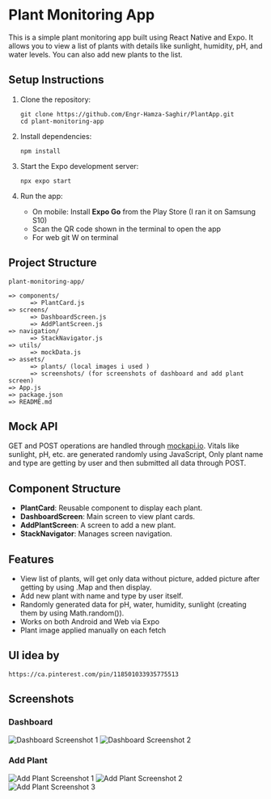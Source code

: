 # Plant Monitoring App

This is a simple plant monitoring app built using React Native and Expo. It allows you to view a list of plants with details like sunlight, humidity, pH, and water levels. You can also add new plants to the list.

## Setup Instructions

1. Clone the repository:
   ```
   git clone https://github.com/Engr-Hamza-Saghir/PlantApp.git
   cd plant-monitoring-app
   ```

2. Install dependencies:
   ```
   npm install
   ```

3. Start the Expo development server:
   ```
   npx expo start
   ```
4. Run the app:
   - On mobile: Install **Expo Go** from the Play Store (I ran it on Samsung S10)
   - Scan the QR code shown in the terminal to open the app
   - For web git W on terminal

## Project Structure

```
plant-monitoring-app/

=> components/
      => PlantCard.js
=> screens/
      => DashboardScreen.js
      => AddPlantScreen.js
=> navigation/
      => StackNavigator.js
=> utils/
      => mockData.js
=> assets/
      => plants/ (local images i used )
      => screenshots/ (for screenshots of dashboard and add plant screen)
=> App.js
=> package.json
=> README.md
```

## Mock API

GET and POST operations are handled through [mockapi.io](https://mockapi.io/projects/688875bdadf0e59551ba0845). Vitals like sunlight, pH, etc. are generated randomly using JavaScript, Only plant name and type are getting by user and then submitted all data through POST.

## Component Structure

- **PlantCard**: Reusable component to display each plant.
- **DashboardScreen**: Main screen to view plant cards.
- **AddPlantScreen**: A screen to add a new plant.
- **StackNavigator**: Manages screen navigation.

## Features

- View list of plants, will get only data without picture, added picture after getting by using .Map and then display.
- Add new plant with name and type by user itself.
- Randomly generated data for pH, water, humidity, sunlight (creating them by using Math.random()).
- Works on both Android and Web via Expo
- Plant image applied manually on each fetch

## UI idea by
```
https://ca.pinterest.com/pin/118501033935775513
```


## Screenshots

### Dashboard

![Dashboard Screenshot 1](./assets/screenshots/Dashboardss1.jpg)
![Dashboard Screenshot 2](./assets/screenshots/Dashboardss2.jpg)

### Add Plant

![Add Plant Screenshot 1](./assets/screenshots/AddPlantss1.jpg)
![Add Plant Screenshot 2](./assets/screenshots/AddPlantss2.jpg)
![Add Plant Screenshot 3](./assets/screenshots/AddPlantss3.jpg)
